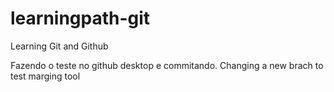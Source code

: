 # learningpath-git
Learning Git and Github

Fazendo o teste no github desktop e commitando.
Changing a new brach to test marging tool
